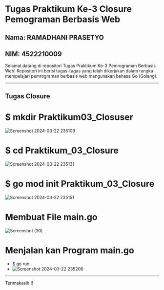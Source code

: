 # Tugas Praktikum Ke-3 Closure Pemograman Berbasis Web

## Nama: RAMADHANI PRASETYO
## NIM: 4522210009

Selamat datang di repositori Tugas Praktikum Ke-3 Pemrograman Berbasis Web! Repositori ini berisi tugas-tugas yang telah dikerjakan dalam rangka mempelajari pemrograman berbasis web mengunakan bahasa Go (Golang).

---

## Tugas Closure
# $ mkdir Praktikum03_Closuser 
![Screenshot 2024-03-22 235109](https://github.com/ramadhaniprasety0/PrakPemrogramanBerbasisWeb/assets/109285562/c8b5c888-f05d-4372-aeb0-3b8885ca0fe9)

# $ cd Praktikum_03_Closure 
![Screenshot 2024-03-22 235131](https://github.com/ramadhaniprasety0/PrakPemrogramanBerbasisWeb/assets/109285562/ceb735f3-328c-434c-bfb5-66e4408607df)

# $ go mod init Praktikum_03_Closure
![Screenshot 2024-03-22 235151](https://github.com/ramadhaniprasety0/PrakPemrogramanBerbasisWeb/assets/109285562/866fbbc6-18dd-4bb5-8787-b78d72e8c1f4)

# Membuat File main.go
![Screenshot (30)](https://github.com/ramadhaniprasety0/PrakPemrogramanBerbasisWeb/assets/109285562/c4a1099a-da6b-46ac-93a0-4d70cd39ca4a)

# Menjalan kan Program main.go
- $ go run .
- ![Screenshot 2024-03-22 235206](https://github.com/ramadhaniprasety0/PrakPemrogramanBerbasisWeb/assets/109285562/5749efa8-fa88-493a-9ff3-59a182543029)

---

Terimakasih !!
